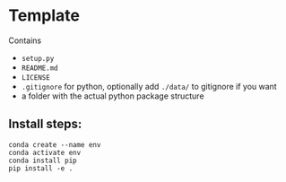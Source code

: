 # Template


Contains
- `setup.py`
- `README.md`
- `LICENSE`
- `.gitignore` for python, optionally add `./data/` to gitignore if you want
- a folder with the actual python package structure


## Install steps:

```
conda create --name env
conda activate env
conda install pip
pip install -e .
```
